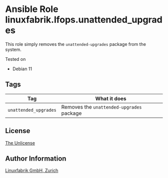 # Ansible Role linuxfabrik.lfops.unattended_upgrades

This role simply removes the `unattended-upgrades` package from the system.

Tested on

* Debian 11


## Tags

| Tag                   | What it does                              |
| ---                   | ------------                              |
| `unattended_upgrades` | Removes the `unattended-upgrades` package |


## License

[The Unlicense](https://unlicense.org/)


## Author Information

[Linuxfabrik GmbH, Zurich](https://www.linuxfabrik.ch)
